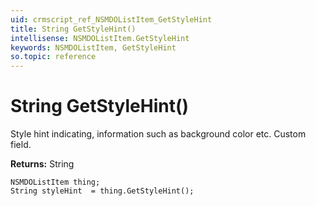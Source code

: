 ```yaml
---
uid: crmscript_ref_NSMDOListItem_GetStyleHint
title: String GetStyleHint()
intellisense: NSMDOListItem.GetStyleHint
keywords: NSMDOListItem, GetStyleHint
so.topic: reference
---
```


# String GetStyleHint()

Style hint indicating, information such as background color etc. Custom field.

**Returns:** String

```crmscript
NSMDOListItem thing;
String styleHint  = thing.GetStyleHint();
```

